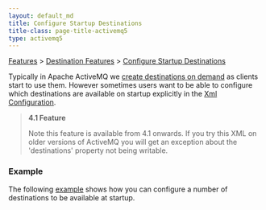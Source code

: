 ```yaml
---
layout: default_md
title: Configure Startup Destinations 
title-class: page-title-activemq5
type: activemq5
---
```


[Features](features) > [Destination Features](destination-features) > [Configure Startup Destinations](configure-startup-destinations)


Typically in Apache ActiveMQ we [create destinations on demand](how-do-i-create-new-destinations) as clients start to use them. However sometimes users want to be able to configure which destinations are available on startup explicitly in the [Xml Configuration](xml-configuration).

> **4.1 Feature**
> 
> Note this feature is available from 4.1 onwards. If you try this XML on older versions of ActiveMQ you will get an exception about the 'destinations' property not being writable.

### Example

The following [example](http://svn.apache.org/repos/asf/incubator/activemq/trunk/activemq-core/src/test/resources/org/apache/activemq/broker/destinations-on-start.xml) shows how you can configure a number of destinations to be available at startup. <broker xmlns="http://activemq.apache.org/schema/core"> <destinations> <queue physicalName="FOO.BAR" /> <topic physicalName="SOME.TOPIC" /> </destinations> </broker>

